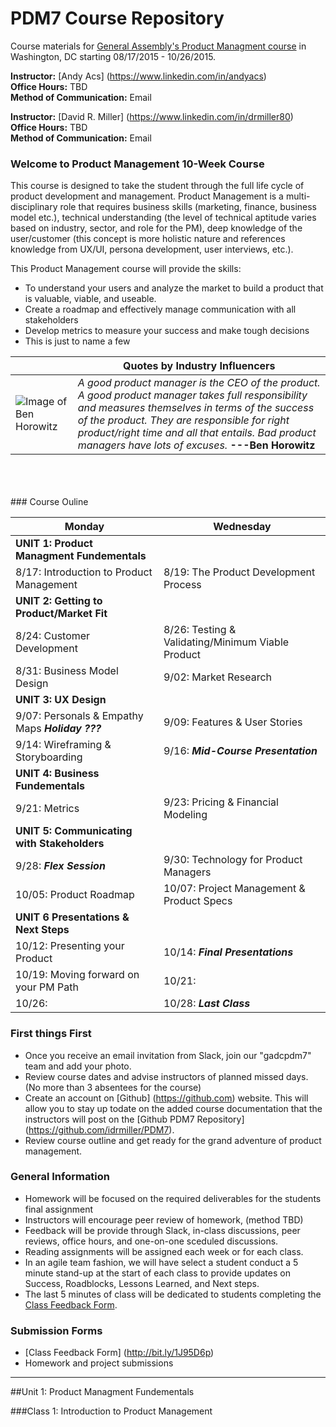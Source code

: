 # PDM7 Course Repository

Course materials for [General Assembly's Product Managment course](https://generalassemb.ly/education/product-management/washington-dc) in Washington, DC starting 08/17/2015 - 10/26/2015.

**Instructor:** 
[Andy Acs] (https://www.linkedin.com/in/andyacs)<br>
**Office Hours:** TBD <br>
**Method of Communication:** Email

**Instructor:** [David R. Miller] (https://www.linkedin.com/in/drmiller80) <br>
**Office Hours:** TBD <br>
**Method of Communication:** Email

### Welcome to Product Management 10-Week Course
This course is designed to take the student through the full life cycle of product development and management. Product Management is a multi-disciplinary role that requires business skills (marketing, finance, business model etc.), technical understanding (the level of technical aptitude varies based on industry, sector, and role for the PM), deep knowledge of the user/customer (this concept is more holistic nature and references knowledge from UX/UI, persona development, user interviews, etc.).

This Product Management course will provide the skills: 
* To understand your users and analyze the market to build a product that is valuable, viable, and useable.
* Create a roadmap and effectively manage communication with all stakeholders
* Develop metrics to measure your success and make tough decisions
* This is just to name a few

| |Quotes by Industry Influencers |
---|---
![Image of Ben Horowitz](https://github.com/idrmiller/PDM7/blob/master/imgs/BH_Photo.png) | _A good product manager is the CEO of the product. A good product manager takes full responsibility and measures themselves in terms of the success of the product. They are responsible for right product/right time and all that entails. Bad product managers have lots of excuses._    **---Ben Horowitz**
<br>
<br>
<br>
### Course Ouline

Monday | Wednesday
--- | ---
**UNIT 1: Product Managment Fundementals** |
8/17: Introduction to Product Management | 8/19: The Product Development Process
**UNIT 2: Getting to Product/Market Fit** | 
8/24: Customer Development | 8/26: Testing & Validating/Minimum Viable Product
8/31: Business Model Design | 9/02: Market Research
**UNIT 3: UX Design** | 
9/07: Personals & Empathy Maps _**Holiday ???**_ | 9/09: Features & User Stories
9/14: Wireframing & Storyboarding | 9/16: _**Mid-Course Presentation**_
**UNIT 4: Business Fundementals** | 
9/21: Metrics | 9/23: Pricing & Financial Modeling
**UNIT 5: Communicating with Stakeholders** |
9/28: _**Flex Session**_ | 9/30: Technology for Product Managers
10/05: Product Roadmap | 10/07: Project Management & Product Specs
**UNIT 6 Presentations & Next Steps** |
 10/12: Presenting your Product | 10/14: _**Final Presentations**_
10/19: Moving forward on your PM Path | 10/21:
10/26: | 10/28: _**Last Class**_

### First things First
* Once you receive an email invitation from Slack, join our "gadcpdm7" team and add your photo.
* Review course dates and advise instructors of planned missed days. (No more than 3 absentees for the course)
* Create an account on [Github] (https://github.com) website. This will allow you to stay up todate on the added course documentation that the instructors will post on the [Github PDM7 Repository] (https://github.com/idrmiller/PDM7).
* Review course outline and get ready for the grand adventure of product management. 

### General Information
- Homework will be focused on the required deliverables for the students final assignment
- Instructors will encourage peer review of homework, (method TBD)
- Feedback will be provide through Slack, in-class discussions, peer reviews, office hours, and one-on-one sceduled discussions.
- Reading assignments will be assigned each week or for each class.
- In an agile team fashion, we will have select a student conduct a 5 minute stand-up at the start of each class to provide updates on  Success, Roadblocks,  Lessons Learned, and Next steps.
- The last 5 minutes of class will be dedicated to students completing the [Class Feedback Form](http://bit.ly/1J95D6p).

### Submission Forms
* [Class Feedback Form] (http://bit.ly/1J95D6p)
* Homework and project submissions


___

##Unit 1: Product Managment Fundementals

###Class 1: Introduction to Product Management

